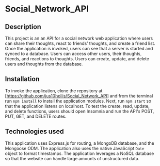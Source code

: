 # Social_Network_API

## Description
This project is an an API for a social network web application where users can share their thoughts, react to friends’ thoughts, and create a friend list. Once the application is invoked, users can see that a server is started and synced to a database. Users can access other users, their thoughts, friends, and reactions to thoughts. Users can create, update, and delete users and thoughts from the database.

## Installation
To invoke the application, clone the repository at [https://github.com/jus10hollis/Social_Network_API] and from the terminal run `npm install` to install the application modules. Next, run `npm start` so that the application listens on localhost. To test the create, read, update, and delete functions, users should open Insomnia and run the API's POST, PUT, GET, and DELETE routes.

## Technologies used
This application uses Express.js for routing, a MongoDB database, and the Mongoose ODM. The application also uses the native JavaScript `Date` object to format timestamps. The application leverages a NoSQL database so that the website can handle large amounts of unstructured data.
